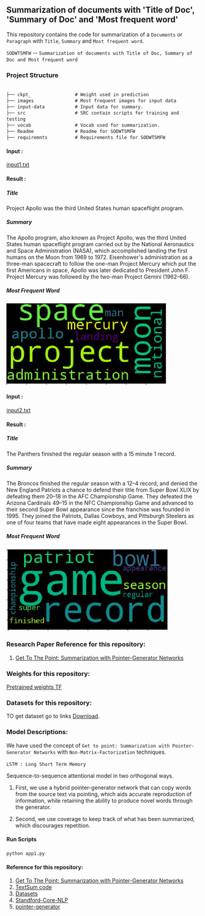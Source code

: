 
## Summarization of documents with 'Title of Doc', 'Summary of Doc' and 'Most frequent word'

This repository contains the code for summarization of a `Documents` or `Paragraph` with `Title`, `Summary` and `Most frequent word`.

`SODWTSMFW`  --  `Summarization of documents with Title of Doc, Summary of Doc and Most frequent word` 

### Project Structure

```

├── ckpt_	             # Weight used in prediction
├── images               # Most frequent images for input data
├── input-data           # Input data for summary.
├── src                  # SRC contain scripts for training and testing
├── vocab                # Vocab used for summarization.
├── Readme               # Readme for SODWTSMFW
├── requiremnts          # Requirements file for SODWTSMFW

```

#### Input :

[input1.txt](input-data)

#### Result :

##### Title

Project Apollo was the third United States human spaceflight program.

##### Summary

The Apollo program, also known as Project Apollo, was the third United States human spaceflight program carried out by the National Aeronautics and Space Administration (NASA), which accomplished landing the first humans on the Moon from 1969 to 1972. Eisenhower's administration as a three-man spacecraft to follow the one-man Project Mercury which put the first Americans in space, Apollo was later dedicated to President John F. Project Mercury was followed by the two-man Project Gemini (1962–66).

##### Most Frequent Word

![alt text](images/1.png)


#### Input :

[input2.txt](input-data)

#### Result :

##### Title

The Panthers finished the regular season with a 15 minute 1 record.

##### Summary

The Broncos finished the regular season with a 12–4 record, and denied the New England Patriots a chance to defend their title from Super Bowl XLIX by defeating them 20–18 in the AFC Championship Game. They defeated the Arizona Cardinals 49–15 in the NFC Championship Game and advanced to their second Super Bowl appearance since the franchise was founded in 1995. They joined the Patriots, Dallas Cowboys, and Pittsburgh Steelers as one of four teams that have made eight appearances in the Super Bowl.

##### Most Frequent Word

![alt text](images/2.png)


### Research Paper Reference for this repository:

1. [Get To The Point: Summarization with Pointer-Generator Networks](https://arxiv.org/abs/1704.04368)


### Weights for this repository:

[Pretrained weights TF]((https://drive.google.com/file/d/0B7pQmm-OfDv7ZUhHZm9ZWEZidDg/view?usp=sharing))


### Datasets for this repository:

TO get dataset go to links [Download](https://github.com/abisee/cnn-dailymail).


### Model Descriptions:

We have used the concept of `Get to point: Summarization with Pointer-Generator Networks` with `Non-Matrix-Factorization` techniques.

`LSTM : Long Short Term Memory`

Sequence-to-sequence attentional model in two orthogonal ways.

1. First, we use a hybrid pointer-generator network that can copy words from the source text via pointing, which aids accurate reproduction of information, while retaining the ability to produce novel words through the generator.

2. Second, we use coverage to keep track of what has been summarized, which discourages repetition.

#### Run Scripts

`python app1.py`


#### Reference for this repository:

1. [Get To The Point: Summarization with Pointer-Generator Networks](https://arxiv.org/abs/1704.04368)
2. [TextSum code](https://github.com/tensorflow/models/tree/master/textsum)
3. [Datasets](https://github.com/abisee/cnn-dailymail)
4. [Standford-Core-NLP](https://stanfordnlp.github.io/CoreNLP/download.html)
5. [pointer-generator](https://github.com/abisee/pointer-generator)




